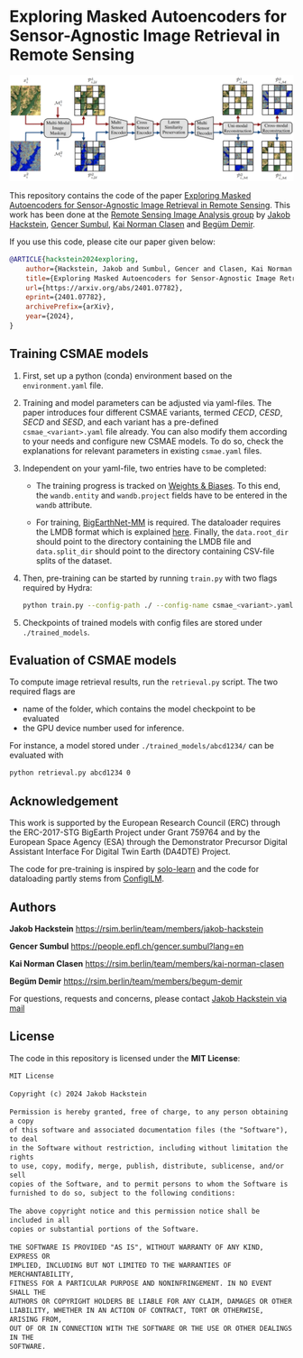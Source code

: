 # Exploring Masked Autoencoders for Sensor-Agnostic Image Retrieval in Remote Sensing

![Alt text](csmae.png?raw=true "Model: Cross-Sensor Masked Autoencoders")

This repository contains the code of the paper [Exploring Masked Autoencoders for Sensor-Agnostic Image Retrieval in Remote Sensing](https://arxiv.org/abs/2401.07782). This work has been done at the [Remote Sensing Image Analysis group](https://rsim.berlin/) by [Jakob Hackstein](https://rsim.berlin/team/members/jakob-hackstein), [Gencer Sumbul](https://people.epfl.ch/gencer.sumbul?lang=en), [Kai Norman Clasen](https://rsim.berlin/team/members/kai-norman-clasen) and [Begüm Demir](https://rsim.berlin/team/members/begum-demir).

If you use this code, please cite our paper given below:

```bibtex
@ARTICLE{hackstein2024exploring,
    author={Hackstein, Jakob and Sumbul, Gencer and Clasen, Kai Norman and Demir, Begüm},
    title={Exploring Masked Autoencoders for Sensor-Agnostic Image Retrieval in Remote Sensing},
    url={https://arxiv.org/abs/2401.07782},
    eprint={2401.07782},
    archivePrefix={arXiv},
    year={2024},
}
```

## Training CSMAE models

1. First, set up a python (conda) environment based on the `environment.yaml` file. 

2. Training and model parameters can be adjusted via yaml-files. The paper introduces four different CSMAE variants, termed _CECD_, _CESD_, _SECD_ and _SESD_, and each variant has a pre-defined `csmae_<variant>.yaml` file already. You can also modify them according to your needs and configure new CSMAE models. To do so, check the explanations for relevant parameters in existing `csmae.yaml` files.

3. Independent on your yaml-file, two entries have to be completed:

    - The training progress is tracked on [Weights & Biases](https://wandb.ai/). To this end, the `wandb.entity` and `wandb.project` fields have to be entered in the `wandb` attribute.

    - For training, [BigEarthNet-MM](https://bigearth.net/) is required. The dataloader requires the LMDB format which is explained [here](http://docs.kai-tub.tech/bigearthnet_encoder/intro.html). Finally, the `data.root_dir` should point to the directory containing the LMDB file and `data.split_dir` should point to the directory containing CSV-file splits of the dataset.

4. Then, pre-training can be started by running `train.py` with two flags required by Hydra:
    ```bash
    python train.py --config-path ./ --config-name csmae_<variant>.yaml
    ```

5. Checkpoints of trained models with config files are stored under `./trained_models`.

## Evaluation of CSMAE models

To compute image retrieval results, run the `retrieval.py` script. The two required flags are
- name of the folder, which contains the model checkpoint to be evaluated
- the GPU device number used for inference.

For instance, a model stored under `./trained_models/abcd1234/` can be evaluated with

```bash
python retrieval.py abcd1234 0
```

## Acknowledgement

This work is supported by the European Research Council
(ERC) through the ERC-2017-STG BigEarth Project under
Grant 759764 and by the European Space Agency (ESA)
through the Demonstrator Precursor Digital Assistant Interface
For Digital Twin Earth (DA4DTE) Project.

The code for pre-training is inspired by [solo-learn](https://github.com/vturrisi/solo-learn) and the code for dataloading partly stems from [ConfigILM](https://github.com/lhackel-tub/ConfigILM).


## Authors
**Jakob Hackstein**
https://rsim.berlin/team/members/jakob-hackstein

**Gencer Sumbul**
https://people.epfl.ch/gencer.sumbul?lang=en

**Kai Norman Clasen**
https://rsim.berlin/team/members/kai-norman-clasen 

**Begüm Demir**
https://rsim.berlin/team/members/begum-demir

For questions, requests and concerns, please contact [Jakob Hackstein via mail](mailto:hackstein@tu-berlin.de)

## License
The code in this repository is licensed under the **MIT License**:
```
MIT License

Copyright (c) 2024 Jakob Hackstein

Permission is hereby granted, free of charge, to any person obtaining a copy
of this software and associated documentation files (the "Software"), to deal
in the Software without restriction, including without limitation the rights
to use, copy, modify, merge, publish, distribute, sublicense, and/or sell
copies of the Software, and to permit persons to whom the Software is
furnished to do so, subject to the following conditions:

The above copyright notice and this permission notice shall be included in all
copies or substantial portions of the Software.

THE SOFTWARE IS PROVIDED "AS IS", WITHOUT WARRANTY OF ANY KIND, EXPRESS OR
IMPLIED, INCLUDING BUT NOT LIMITED TO THE WARRANTIES OF MERCHANTABILITY,
FITNESS FOR A PARTICULAR PURPOSE AND NONINFRINGEMENT. IN NO EVENT SHALL THE
AUTHORS OR COPYRIGHT HOLDERS BE LIABLE FOR ANY CLAIM, DAMAGES OR OTHER
LIABILITY, WHETHER IN AN ACTION OF CONTRACT, TORT OR OTHERWISE, ARISING FROM,
OUT OF OR IN CONNECTION WITH THE SOFTWARE OR THE USE OR OTHER DEALINGS IN THE
SOFTWARE.
```

